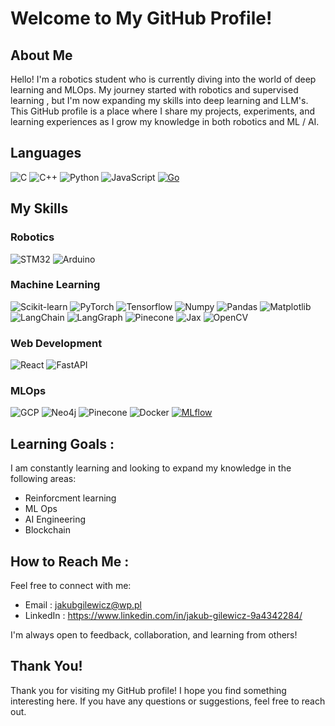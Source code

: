 # Welcome to My GitHub Profile!
## About Me
Hello! I'm a robotics student who is currently diving into the world of deep learning and MLOps. My journey started with robotics and supervised learning , but I'm now expanding my skills into deep learning and LLM's. This GitHub profile is a place where I share my projects, experiments, and learning experiences as I grow my knowledge in both robotics and ML / AI.
## Languages
![C](https://img.shields.io/badge/C-00599C?style=for-the-badge&logo=c&logoColor=white)
![C++](https://img.shields.io/badge/C%2B%2B-00599C?style=for-the-badge&logo=c%2B%2B&logoColor=white)
![Python](https://img.shields.io/badge/Python-3776AB?style=for-the-badge&logo=python&logoColor=white)
![JavaScript](https://img.shields.io/badge/JavaScript-F7DF1E?style=for-the-badge&logo=javascript&logoColor=black)
[![Go](https://img.shields.io/badge/Go-00ADD8?style=for-the-badge&logo=go&logoColor=white)](https://go.dev/)
## My Skills

### Robotics
  ![STM32](https://img.shields.io/badge/STM32-03234B?style=for-the-badge&logo=stmicroelectronics&logoColor=white)
  ![Arduino](https://img.shields.io/badge/Arduino-00979D?style=for-the-badge&logo=arduino&logoColor=white)

### Machine Learning 
  ![Scikit-learn](https://img.shields.io/badge/Scikit--learn-F7931E?style=for-the-badge&logo=scikit-learn&logoColor=white)
  ![PyTorch](https://img.shields.io/badge/PyTorch-EE4C2C?style=for-the-badge&logo=pytorch&logoColor=white)
  ![Tensorflow](https://img.shields.io/badge/Tensorflow-EE4C2C?style=for-the-badge&logo=Tensorflow&logoColor=white)
  ![Numpy](https://img.shields.io/badge/Numpy-013243?style=for-the-badge&logo=numpy&logoColor=white)
  ![Pandas](https://img.shields.io/badge/Pandas-150458?style=for-the-badge&logo=pandas&logoColor=white)
  ![Matplotlib](https://img.shields.io/badge/Matplotlib-11557C?style=for-the-badge&logo=matplotlib&logoColor=white)
  ![LangChain](https://img.shields.io/badge/LangChain-FF6F61?style=for-the-badge&logo=langchain&logoColor=white)
  ![LangGraph](https://img.shields.io/badge/LangGraph-FF6F61?style=for-the-badge&logo=langgraph&logoColor=white)
  ![Pinecone](https://img.shields.io/badge/Pinecone-4A90E2?style=for-the-badge&logo=pinecone&logoColor=white)
  ![Jax](https://img.shields.io/badge/Jax-4A90E2?style=for-the-badge&logo=pinecone&logoColor=white)
  ![OpenCV](https://img.shields.io/badge/OpenCV-5C3EE8?style=for-the-badge&logo=opencv&logoColor=white)

### Web Development
  ![React](https://img.shields.io/badge/React-61DAFB?style=for-the-badge&logo=react&logoColor=black)
  ![FastAPI](https://img.shields.io/badge/FastAPI-009688?style=for-the-badge&logo=fastapi&logoColor=white)

### MLOps
  ![GCP](https://img.shields.io/badge/GCP-4285F4?style=for-the-badge&logo=google-cloud&logoColor=white)
  ![Neo4j](https://img.shields.io/badge/Neo4j-008CC1?style=for-the-badge&logo=neo4j&logoColor=white)
  ![Pinecone](https://img.shields.io/badge/Pinecone-4A90E2?style=for-the-badge&logo=pinecone&logoColor=white)
  ![Docker](https://img.shields.io/badge/Docker-2496ED?style=for-the-badge&logo=docker&logoColor=white)
  [![MLflow](https://img.shields.io/badge/MLflow-0194E2?style=for-the-badge&logo=mlflow&logoColor=white)](https://mlflow.org/)
  
## Learning Goals :
I am constantly learning and looking to expand my knowledge in the following areas:
- Reinforcment learning
- ML Ops
- AI Engineering
- Blockchain

## How to Reach Me : 
Feel free to connect with me:
- Email : jakubgilewicz@wp.pl
- LinkedIn : https://www.linkedin.com/in/jakub-gilewicz-9a4342284/

I'm always open to feedback, collaboration, and learning from others!

## Thank You!
Thank you for visiting my GitHub profile! I hope you find something interesting here. If you have any questions or suggestions, feel free to reach out.
